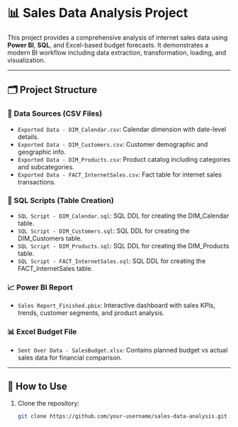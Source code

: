 # 📊 Sales Data Analysis Project

This project provides a comprehensive analysis of internet sales data using **Power BI**, **SQL**, and Excel-based budget forecasts. It demonstrates a modern BI workflow including data extraction, transformation, loading, and visualization.

---

## 🗂️ Project Structure

### 📁 Data Sources (CSV Files)
- `Exported Data - DIM_Calendar.csv`: Calendar dimension with date-level details.
- `Exported Data - DIM_Customers.csv`: Customer demographic and geographic info.
- `Exported Data - DIM_Products.csv`: Product catalog including categories and subcategories.
- `Exported Data - FACT_InternetSales.csv`: Fact table for internet sales transactions.

### 📄 SQL Scripts (Table Creation)
- `SQL Script - DIM_Calendar.sql`: SQL DDL for creating the DIM_Calendar table.
- `SQL Script - DIM_Customers.sql`: SQL DDL for creating the DIM_Customers table.
- `SQL Script - DIM_Products.sql`: SQL DDL for creating the DIM_Products table.
- `SQL Script - FACT_InternetSales.sql`: SQL DDL for creating the FACT_InternetSales table.

### 📈 Power BI Report
- `Sales Report_Finished.pbix`: Interactive dashboard with sales KPIs, trends, customer segments, and product analysis.

### 📊 Excel Budget File
- `Sent Over Data - SalesBudget.xlsx`: Contains planned budget vs actual sales data for financial comparison.

---

## 🚀 How to Use

1. Clone the repository:
   ```bash
   git clone https://github.com/your-username/sales-data-analysis.git
